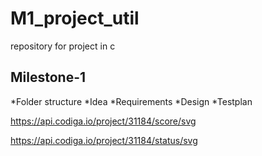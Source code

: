 # M1_project_util
repository for project in c
## Milestone-1
*Folder structure
*Idea
*Requirements
*Design
*Testplan


https://api.codiga.io/project/31184/score/svg

https://api.codiga.io/project/31184/status/svg